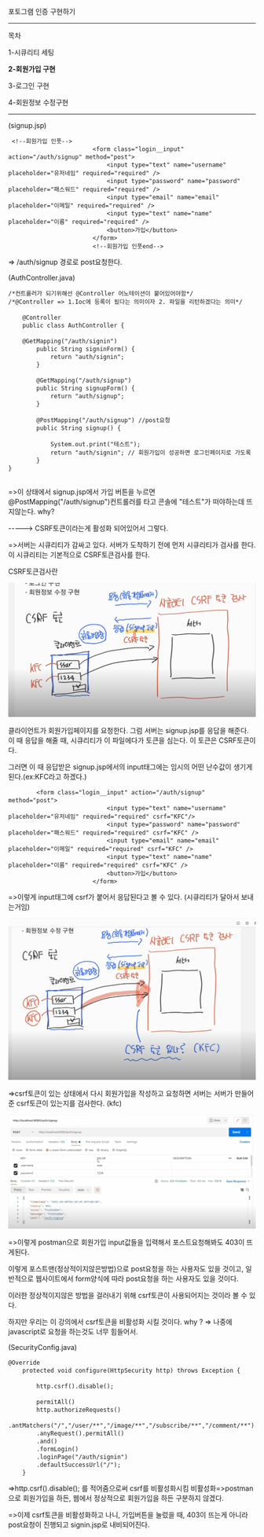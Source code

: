 포토그램 인증 구현하기

---

목차

1-시큐리티 세팅

**2-회원가입 구현**

3-로그인 구현

4-회원정보 수정구현

---

(signup.jsp)

```
 <!--회원가입 인풋-->
                        <form class="login__input" action="/auth/signup" method="post">
                            <input type="text" name="username" placeholder="유저네임" required="required" />
                            <input type="password" name="password" placeholder="패스워드" required="required" />
                            <input type="email" name="email" placeholder="이메일" required="required" />
                            <input type="text" name="name" placeholder="이름" required="required" />
                            <button>가입</button>
                        </form>
                        <!--회원가입 인풋end-->
```

<form class="login__input" action="/auth/signup" method="post">

=> /auth/signup 경로로 post요청한다.

(AuthController.java)

```
/*컨트롤러가 되기위해선 @Controller 어노테이션이 붙어있어야함*/
/*@Controller => 1.Ioc에 등록이 됬다는 의미이자 2. 파일을 리턴하겠다는 의미*/

    @Controller
    public class AuthController {

    @GetMapping("/auth/signin")
        public String signinForm() {
            return "auth/signin";
        }

        @GetMapping("/auth/signup")
        public String signupForm() {
            return "auth/signup";
        }

        @PostMapping("/auth/signup") //post요청
        public String signup() {

            System.out.print("테스트");
            return "auth/signin"; // 회원가입이 성공하면 로그인페이지로 가도록
        }
}


```

=>이 상태에서 signup.jsp에서 가입 버튼을 누르면
@PostMapping("/auth/signup")컨트롤러를 타고 콘솔에 "테스트"가 떠야하는데 뜨지않는다. why?

-----> CSRF토큰이라는게 활성화 되어있어서 그렇다.

=>서버는 시큐리티가 감싸고 있다. 서버가 도착하기 전에 먼저 시큐리티가 검사를 한다.
이 시큐리티는 기본적으로 CSRF토큰검사를 한다.

CSRF토큰검사란

![Visual Studio Code](/img/csrf.png)

클라이언트가 회원가입페이지를 요청한다.
그럼 서버는 signup.jsp를 응답을 해준다. 이 때 응답을 해줄 때, 시큐리티가 이 파일에다가 토큰을 심는다.
이 토큰은 CSRF토큰이다.

그러면 이 때 응답받은 signup.jsp에서의 input태그에는 임시의 어떤 난수값이 생기게된다.(ex:KFC라고 하겠다.)

```
        <form class="login__input" action="/auth/signup" method="post">
                            <input type="text" name="username" placeholder="유저네임" required="required" csrf="KFC"/>
                            <input type="password" name="password" placeholder="패스워드" required="required" csrf="KFC" />
                            <input type="email" name="email" placeholder="이메일" required="required" csrf="KFC" />
                            <input type="text" name="name" placeholder="이름" required="required" csrf="KFC" />
                            <button>가입</button>
                        </form>
```

=>이렇게 input태그에 csrf가 붙어서 응답된다고 볼 수 있다. (시큐리티가 달아서 보내는거임)

![Visual Studio Code](/img/csrf2.png)

=>csrf토큰이 있는 상태에서 다시 회원가입을 작성하고 요청하면 서버는 서버가 만들어준 csrf토큰이 있는지를 검사한다. (kfc)

![Visual Studio Code](/img/csrfpostman.png)

=>이렇게 postman으로 회원가입 input값들을 입력해서 포스트요청해봐도 403이 뜨게된다.

이렇게 포스트맨(정상적이지않은방법)으로 post요청을 하는 사용자도 있을 것이고, 일반적으로 웹사이트에서 form양식에 따라 post요청을 하는 사용자도 있을 것이다.

이러한 정상적이지않은 방법을 걸러내기 위해 csrf토큰이 사용되어지는 것이라 볼 수 있다.

하지만 우리는 이 강의에서 csrf토큰을 비활성화 시킬 것이다.
why ? => 나중에 javascript로 요청을 하는것도 너무 힘들어서.

(SecurityConfig.java)

```
@Override
	protected void configure(HttpSecurity http) throws Exception {

		http.csrf().disable();

		permitAll()
		http.authorizeRequests()
		.antMatchers("/","/user/**","/image/**","/subscribe/**","/comment/**").authenticated()
		.anyRequest().permitAll()
		.and()
		.formLogin()
		.loginPage("/auth/signin")
		.defaultSuccessUrl("/");
	}
```

=>http.csrf().disable(); 를 적어줌으로써 csrf를 비활성화시킴
비활성화=>postman으로 회원가입을 하든, 웹에서 정상적으로 회원가입을 하든 구분하지 않겠다.

=>이제 csrf토큰을 비활성화하고 나니, 가입버튼을 눌렀을 때, 403이 뜨는게 아니라 post요청이 진행되고 signin.jsp로 내비되어진다.
